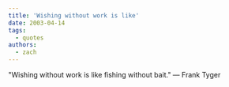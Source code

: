 ```yaml
---
title: 'Wishing without work is like'
date: 2003-04-14
tags:
  - quotes
authors:
  - zach
---
```


"Wishing without work is like fishing without bait."
— Frank Tyger
